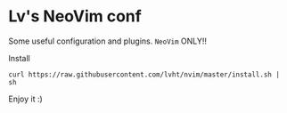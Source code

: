Lv's NeoVim conf
================

Some useful configuration and plugins. `NeoVim` ONLY!!

Install
```
curl https://raw.githubusercontent.com/lvht/nvim/master/install.sh | sh
```

Enjoy it :)
